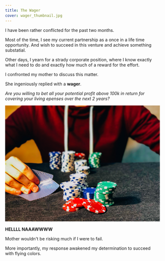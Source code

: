 ```yaml
---
title: The Wager
cover: wager_thumbnail.jpg
---
```


I have been rather conflicted for the past two months.

Most of the time, I see my current partnership as a once in a life time opportunity. And wish to succeed in this venture and achieve something substatial.

Other days, I yearn for a strady corporate position, where I know exactly what I need to do and exactly how much of a reward for the effort. 

I confronted my mother to discuss this matter.

She ingeniously replied with a **wager**.

*Are you willing to bet all your potential profit above 100k in return for covering your living epenses over the next 2 years?*

![a weak wager](wager.jpg 'bet all the income your make over $32k')

**HELLLL NAAAWWWW**

Mother wouldn't be risking much if I were to fail. 

More importantly, my response awakened my determination to succeed with flying colors.